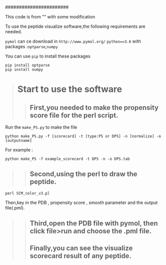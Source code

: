 #######################

This code is from "" with some modification

To use the peptide visualize software,the following requirements are needed.

`pymol` can ce download in
`http://www.pymol.org/`
`python==3.6` with packages :`optparse`,`numpy`

You can use `pip` to install these packages
```
pip install optparse
pip install numpy
```
>Start to use the software
>=========
>>First,you needed to make the propensity score file for the perl script.
>>---------
Run the `make_PS.py` to make the file

```
python make_PS.py -f [scorecard] -t [type:PS or DPS] -n [normalize] -o [outputname]
```
For example :
```
python make_PS -f example_scorecard -t DPS -n -o DPS.tab
```

>>Second,using the perl to draw the peptide.
>>---------
```
perl SCM_color_v3.pl
```
Then,key in the PDB , propensity score , smooth parameter and the output file(.pml).

>>Third,open the PDB file with pymol, then click file>run and choose the .pml file.
>>---------
>>Finally,you can see the visualize scorecard result of any peptide.
>>---------